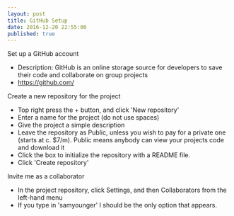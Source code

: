 ```yaml
---
layout: post
title: GitHub Setup
date: 2016-12-20 22:55:00
published: true
---
```



<div>Set up a GitHub account</div>

* Description: GitHub is an online storage source for developers to save their code and collaborate on group projects
* https://github.com/

Create a new repository for the project

* Top right press the + button, and click 'New repository'
* Enter a name for the project (do not use spaces)
* Give the project a simple description
* Leave the repository as Public, unless you wish to pay for a private one (starts at c. $7/m). Public means anybody can view your projects code and download it
* Click the box to initialize the repository with a README file.
* Click 'Create repository'

Invite me as a collaborator

* In the project repository, click Settings, and then Collaborators from the left-hand menu
* If you type in 'samyounger' I should be the only option that appears.
